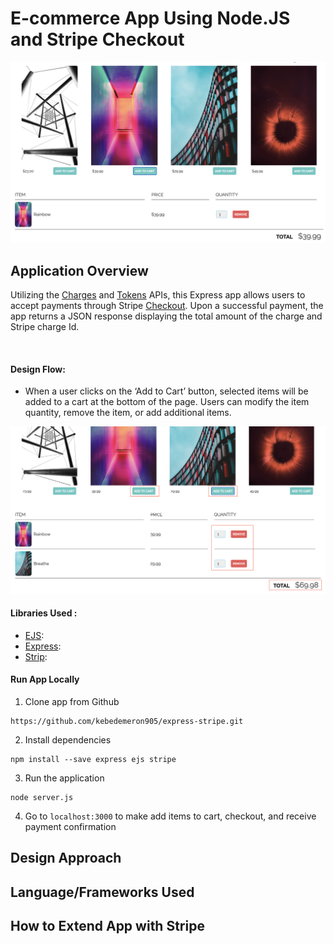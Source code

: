 # E-commerce App Using Node.JS and Stripe Checkout

![Homepage](images/image1.png)

## Application Overview 

Utilizing the [Charges](https://stripe.com/docs/api/charges) and [Tokens](https://stripe.com/docs/api/tokens) APIs, this Express app allows users to accept payments through Stripe [Checkout](https://stripe.com/docs/payments/checkout). Upon a successful payment, the app returns a JSON response displaying the total amount of the charge and Stripe charge Id.

</br>

#### Design Flow:

* When a user clicks on the ‘Add to Cart’ button, selected items will be added to a cart at the bottom of the page. Users can modify the item quantity,  remove the item, or add additional items. 

![Add to Cart](images/image2.png)


#### Libraries Used :

* [EJS](https://ejs.co/):
* [Express](https://expressjs.com/):
* [Strip](https://stripe.com/docs/development/quickstart):


#### Run App Locally


1. Clone app from Github

```
https://github.com/kebedemeron905/express-stripe.git
```


2. Install dependencies

```
npm install --save express ejs stripe
```

3. Run the application

```
node server.js
```

4. Go to `localhost:3000` to make add items to cart, checkout, and receive payment confirmation

## Design Approach



## Language/Frameworks Used



## How to Extend App with Stripe